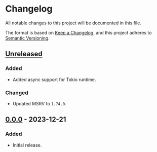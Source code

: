 # Changelog

All notable changes to this project will be documented in this file.

The format is based on [Keep a Changelog](https://keepachangelog.com/en/1.0.0/),
and this project adheres to [Semantic Versioning](https://semver.org/spec/v2.0.0.html).

## [Unreleased]

### Added

- Added async support for Tokio runtime.

### Changed

- Updated MSRV to `1.74.0`.

## [0.0.0] - 2023-12-21

### Added

- Initial release.

[Unreleased]: https://github.com/chksum-rs/sha2-256/compare/v0.0.0...HEAD
[0.0.0]: https://github.com/chksum-rs/sha2-256/releases/tag/v0.0.0
